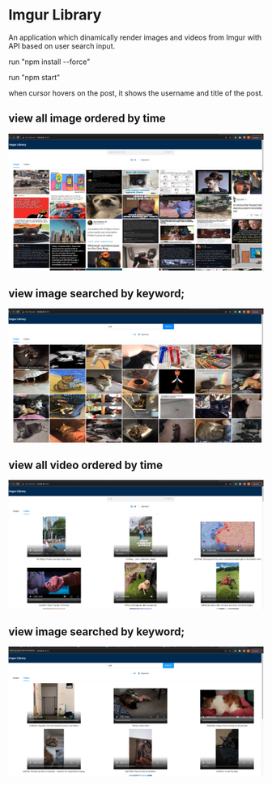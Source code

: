 # Imgur Library

An application which dinamically render images and videos from Imgur with API based on user search input.

run "npm install --force"

run "npm start"

when cursor hovers on the post, it shows the username and title of the post.

## view all image ordered by time
![image](https://github.com/DorisWu5410/ImgurLibrary/blob/main/screenshot/image_all.png)


## view image searched by keyword;
![image](https://github.com/DorisWu5410/ImgurLibrary/blob/main/screenshot/image_keyword.png)


## view all video ordered by time
![image](https://github.com/DorisWu5410/ImgurLibrary/blob/main/screenshot/video_all.png)


## view image searched by keyword;
![image](https://github.com/DorisWu5410/ImgurLibrary/blob/main/screenshot/video_keyword.png)
